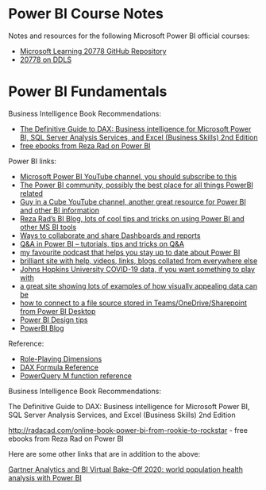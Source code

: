 # Power BI Course Notes

Notes and resources for the following Microsoft Power BI official courses:

* [Microsoft Learning 20778 GitHub Repository](https://github.com/MicrosoftLearning/20778-Analyzing-Data-with-Power-BI)
* [20778 on DDLS](https://www.ddls.com.au/courses/microsoft/sql-server/microsoft-20778-analyzing-data-with-power-bi-performance-course/)
# Power BI Fundamentals
Business Intelligence Book Recommendations:
* [The Definitive Guide to DAX: Business intelligence for Microsoft Power BI, SQL Server Analysis Services, and Excel (Business Skills) 2nd Edition](https://www.amazon.com.au/Definitive-Guide-DAX-intelligence-Microsoft-ebook/dp/B07TS4FPZM/ref=sr_1_2?keywords=DAX&qid=1566867367&s=gateway&sr=8-2)
* [free ebooks from Reza Rad on Power BI](http://radacad.com/online-book-power-bi-from-rookie-to-rockstar)
 
Power BI links:
* [Microsoft Power BI YouTube channel, you should subscribe to this](https://www.youtube.com/user/mspowerbi)
* [The Power BI community, possibly the best place for all things PowerBI related](http://community.powerbi.com/)
* [Guy in a Cube YouTube channel, another great resource for Power BI and other BI information](	https://www.youtube.com/channel/UCFp1vaKzpfvoGai0vE5VJ0w)
* [Reza Rad’s BI Blog, lots of cool tips and tricks on using Power BI and other MS BI tools](	http://radacad.com/blog)
* [Ways to collaborate and share Dashboards and reports](https://powerbi.microsoft.com/en-us/documentation/powerbi-service-how-should-i-share-my-dashboard/)
* [Q&A in Power BI – tutorials, tips and tricks on Q&A](https://powerbi.microsoft.com/en-us/documentation/powerbi-service-q-and-a/)
* [my favourite podcast that helps you stay up to date about Power BI](https://bifocal.show/)
* [brilliant site with help, videos, links, blogs collated from everywhere else](	https://marqueeinsights.com/get-started-with-power-bi/)
* [Johns Hopkins University COVID-19 data, if you want something to play with](	https://github.com/CSSEGISandData/COVID-19)
* [a great site showing lots of examples of how visually appealing data can be](https://informationisbeautiful.net/)
* [how to connect to a file source stored in Teams/OneDrive/Sharepoint from Power BI Desktop](https://community.powerbi.com/t5/Power-Query/Can-t-connect-to-Sharepoint-subsites-using-PowerBI/m-p/626893/highlight/true#M21930)
* [Power BI Design tips](https://www.discoverei.com/blog/top-5-power-bi-design-tips)
* [PowerBI Blog](https://powerbi.microsoft.com/en-us/blog/)

Reference:
* [Role-Playing Dimensions](https://youtu.be/LfVDUiU8vaU)
* [DAX Formula Reference](https://enterprisedna.co/dax-formula-reference-guide-download/)
* [PowerQuery M function reference](https://docs.microsoft.com/en-us/powerquery-m/power-query-m-function-reference)



Business Intelligence Book Recommendations: 

The Definitive Guide to DAX: Business intelligence for Microsoft Power BI, SQL Server Analysis Services, and Excel (Business Skills) 2nd Edition 

http://radacad.com/online-book-power-bi-from-rookie-to-rockstar - free ebooks from Reza Rad on Power BI 

Here are some other links that are in addition to the above: 

[Gartner Analytics and BI Virtual Bake-Off 2020: world population health analysis with Power BI](https://powerbi.microsoft.com/en-au/blog/gartner-modern-analytics-and-bi-platforms-bake-off-2021-analysis-of-impact-of-covid-19-with-power-bi/)

 
